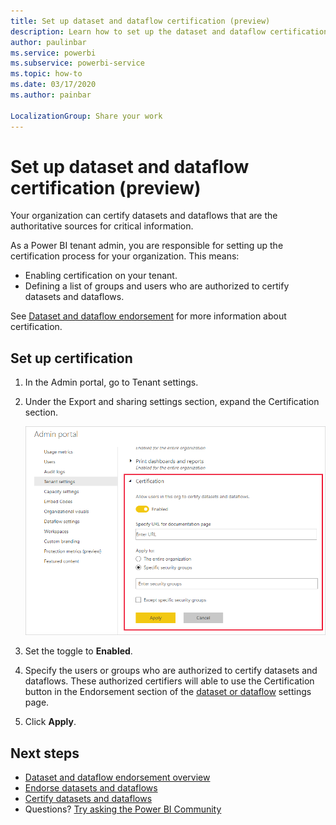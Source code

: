 ```yaml
---
title: Set up dataset and dataflow certification (preview)
description: Learn how to set up the dataset and dataflow certification process in your org.
author: paulinbar
ms.service: powerbi
ms.subservice: powerbi-service
ms.topic: how-to
ms.date: 03/17/2020
ms.author: painbar

LocalizationGroup: Share your work
---
```

# Set up dataset and dataflow certification (preview)

Your organization can certify datasets and dataflows that are the authoritative sources for critical information.

As a Power BI tenant admin, you are responsible for setting up the certification process for your organization. This means:
* Enabling certification on your tenant.
* Defining a list of groups and users who are authorized to certify datasets and dataflows.

See [Dataset and dataflow endorsement](../designer/service-dataset-dataflow-endorsement-overview.md) for more information about certification.


## Set up certification

1. In the Admin portal, go to Tenant settings.
1. Under the Export and sharing settings section, expand the Certification section.

   ![Set up dataset and dataflow certification](media/service-admin-setup-certification/service-admin-certification-setup-dialog.png)

1. Set the toggle to **Enabled**.
1. Specify the users or groups who are authorized to certify datasets and dataflows. These authorized certifiers will able to use the Certification button in the Endorsement section of the [dataset or dataflow](../designer/service-endorse-datasets-dataflows.md#request-dataset-or-dataflow-certification) settings page.
1. Click **Apply**.

## Next steps
* [Dataset and dataflow endorsement overview](../designer/service-dataset-dataflow-endorsement-overview.md)
* [Endorse datasets and dataflows](../designer/service-endorse-datasets-dataflows.md)
* [Certify datasets and dataflows](../designer/service-certify-datasets-dataflows.md)
* Questions? [Try asking the Power BI Community](https://community.powerbi.com/)
